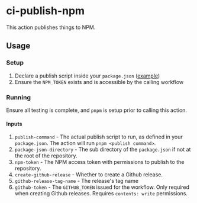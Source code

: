 # ci-publish-npm

This action publishes things to NPM.

## Usage

### Setup

1. Declare a publish script inside your `package.json` ([example](https://github.com/smartcontractkit/chainlink/blob/b8199c52e22c0c1a875713e0d01df21466a91567/contracts/package.json#L19-L20))
2. Ensure the `NPM_TOKEN` exists and is accessible by the calling workflow

### Running

Ensure all testing is complete, and `pnpm` is setup prior to calling this action.

#### Inputs

1. `publish-command` - The actual publish script to run, as defined in your `package.json`. The action will run `pnpm <publish command>`.
2. `package-json-directory` - The sub directory of the `package.json` if not at the root of the repository.
3. `npm-token` - The NPM access token with permissions to publish to the repository.
4. `create-github-release` - Whether to create a Github release.
5. `github-release-tag-name` - The release's tag name
6. `github-token` - The `GITHUB_TOKEN` issued for the workflow. Only required when creating Github releases. Requires `contents: write` permissions.
